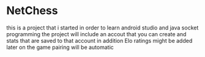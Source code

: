 # NetChess
this is a project that i started in order to learn android studio and java socket programming the project will include an accout that you can create and stats that are saved to that account in addition Elo ratings might be added later on the game pairing will be automatic
